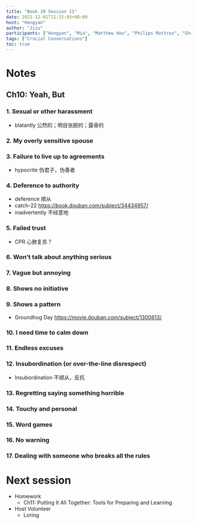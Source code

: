 ```yaml
---
title: "Book 19 Session 11"
date: 2021-12-01T12:32:03+08:00
host: "Hongyan"
author: "Jizu"
participants: ["Hongyan", "Mia", "Matthew Hou", "Philips Mattrox", "Shukka", "Ellen", "Semantha"]
tags: ["Crucial Conversations"]
toc: true
---
```


# Notes

## Ch10: Yeah, But

### 1. Sexual or other harassment
- blatantly 公然的；明目张胆的；露骨的
### 2. My overly sensitive spouse
### 3. Failure to live up to agreements
- hypocrite 伪君子，伪善者
### 4. Deference to authority
- deference 顺从
- catch-22 https://book.douban.com/subject/34434957/
- inadvertently 不经意地
### 5. Failed trust
- CPR 心肺复苏？
### 6. Won't talk about anything serious
### 7. Vague but annoying
### 8. Shows no initiative
### 9. Shows a pattern
- Groundhog Day https://movie.douban.com/subject/1300613/
### 10. I need time to calm down
### 11. Endless excuses
### 12. Insubordination (or over-the-line disrespect)
- Insubordination 不顺从，反抗
### 13. Regretting saying something horrible
### 14. Touchy and personal
### 15. Word games
### 16. No warning
### 17. Dealing with someone who breaks all the rules

# Next session

- Homework
  - Ch11: Putting It All Together: Tools for Preparing and Learning 
- Host Volunteer
  - Loring
